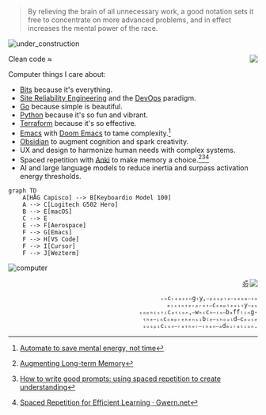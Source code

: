 > By relieving the brain of all unnecessary work, a good notation sets it free to concentrate on more advanced problems, and in effect increases the mental power of the race.

![under_construction](https://user-images.githubusercontent.com/1691190/180219705-9ec4bfb0-bac2-43b6-b377-c6e85db9c3e0.gif)

<a href="https://notes.garden"><img align="right" src="https://user-images.githubusercontent.com/1691190/180220060-88b46250-c6b4-436c-b43b-67a174ff6bf1.gif"></a>

Clean code ≈

Computer things I care about:

- [Bits](https://notes.garden/%F0%9F%8C%B2+Notes/Bits) because it's everything.
- [Site Reliability Engineering](https://notes.garden/Cards/%F0%9F%8C%B2+Notes/Site+Reliability+Engineering) and the [DevOps](https://notes.garden/Cards/%F0%9F%8C%B2+Notes/DevOps) paradigm.
- [Go](https://notes.garden/%F0%9F%8C%B2+Notes/Golang) because simple is beautiful.
- [Python](https://notes.garden/%F0%9F%8C%B2+Notes/Python) because it's so fun and vibrant.
- [Terraform](https://notes.garden/Cards/%F0%9F%8C%B2+Notes/Terraform) because it's so effective.
- [Emacs](https://notes.garden/%F0%9F%8C%B2+Notes/Emacs) with [Doom Emacs](https://github.com/doomemacs/doomemacs) to tame complexity.[^4]
- [Obsidian](https://obsidian.md/) to augment cognition and spark creativity.
- UX and design to harmonize human needs with complex systems.
- Spaced repetition with [Anki](https://apps.ankiweb.net/) to make memory a choice.[^1][^2][^3]
- AI and large language models to reduce inertia and surpass activation energy thresholds.

```mermaid
graph TD
    A[HÅG Capisco] --> B[Keyboardio Model 100]
    A --> C[Logitech G502 Hero]
    B --> E[macOS]
    C --> E
    E --> F[Aerospace]
    F --> G[Emacs]
    F --> H[VS Code]
    F --> I[Cursor]
    F --> J[Wezterm]
```

![computer](https://user-images.githubusercontent.com/1691190/180222455-ccdba034-8032-4864-9224-c94d858adc26.gif)

<a href="https://staticaland.github.io/doom-emacs-config/"><img align="right" src="https://img.shields.io/badge/Emacs-%237F5AB6.svg?style=flat&logo=gnu-emacs&logoColor=white"></a>

<p align="right"><a href="https://www.youtube.com/watch?v=tyrHHjBDyb4" align="right">ॐ</a></p>

<p align="right">
<code>ᵢₙcᵣₑₐₛᵢₙgₗy,⎯ₚₑₒₚₗₑ⎯ₛₑₑₘ⎯ₜₒ
ₘᵢₛᵢₙₜₑᵣₚᵣₑₜ⎯cₒₘₚₗₑₓᵢₜy⎯ₐₛ
ₛₒₚₕᵢₛₜᵢcₐₜᵢₒₙ,⎯wₕᵢcₕ⎯ᵢₛ⎯bₐffₗᵢₙg-
ₜₕₑ⎯ᵢₙcₒₘₚᵣₑₕₑₙₛᵢbₗₑ⎯ₛₕₒᵤₗd⎯cₐᵤₛₑ
ₛᵤₛₚᵢcᵢₒₙ⎯ᵣₐₜₕₑᵣ⎯ₜₕₐₙ⎯ₐdₘᵢᵣₐₜᵢₒₙ.</code>
</p>

[^1]: [Augmenting Long-term Memory](http://augmentingcognition.com/ltm.html)
[^2]: [How to write good prompts: using spaced repetition to create understanding](https://andymatuschak.org/prompts/)
[^3]: [Spaced Repetition for Efficient Learning · Gwern.net](https://www.gwern.net/Spaced-repetition)
[^4]: [Automate to save mental energy, not time](https://www.johndcook.com/blog/2015/12/22/automate-to-save-mental-energy-not-time/)

